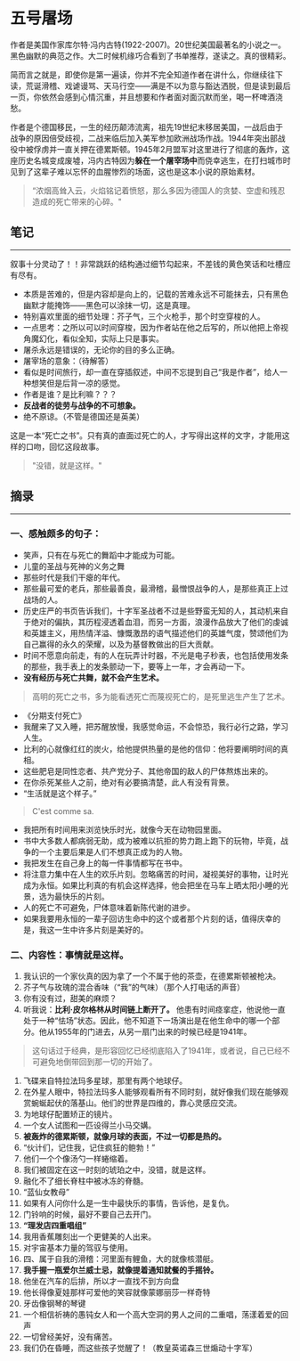 # 五号屠场


作者是美国作家库尔特·冯内古特(1922-2007)。20世纪美国最著名的小说之一。黑色幽默的典范之作。大二时候机缘巧合看到了书单推荐，遂读之。真的很精彩。

简而言之就是，即使你是第一遍读，你并不完全知道作者在讲什么，你继续往下读，荒诞滑稽、戏谑谩骂、天马行空——满是不以为意与豁达洒脱，但是读到最后一页，你依然会感到心情沉重，并且想要和作者面对面沉默而坐，喝一杯啤酒浇愁。

作者是个德国移民，一生的经历颠沛流离，祖先19世纪末移居美国，一战后由于战争的原因倍受歧视，二战来临后加入美军参加欧洲战场作战。1944年突出部战役中被俘虏并一直关押在德累斯顿。1945年2月盟军对这里进行了彻底的轰炸，这座历史名城变成废墟，冯内古特因为**躲在一个屠宰场中**而侥幸逃生，在打扫城市时见到了这辈子难以忘怀的血腥惨烈的场面，这也是这本小说的原始素材。

> “浓烟高耸入云，火焰铭记着愤怒，那么多因为德国人的贪婪、空虚和残忍造成的死亡带来的心碎。"



## 笔记
----- 

叙事十分灵动了！！非常跳跃的结构通过细节勾起来，不差钱的黄色笑话和吐槽应有尽有。

- 本质是苦难的，但是内容却是向上的，记载的苦难永远不可能抹去，只有黑色幽默才能掩饰——黑色可以涂抹一切，这是真理。
- 特别喜欢里面的细节处理：芥子气，三个火枪手，那个时空穿梭的人。
- 一点思考：之所以可以时间穿梭，因为作者站在他之后写的，所以他把上帝视角魔幻化，看似全知，实际上只是事实。
- 屠杀永远是错误的，无论你的目的多么正确。
- 屠宰场的意象：（待解答）
- 看似是时间旅行，却一直在穿插叙述，中间不忘提到自己“我是作者”，给人一种想笑但是后背一凉的感觉。
- 作者是谁？是比利嘛？？？
- **反战者的徒劳与战争的不可想象。**
- 绝不原谅。（不管是德国还是英美）

这是一本“死亡之书”。只有真的直面过死亡的人，才写得出这样的文字，才能用这样的口吻，回忆这段故事。

> "没错，就是这样。"


## 摘录
-----

### 一、感触颇多的句子：

- 笑声，只有在与死亡的舞蹈中才能成为可能。
- 儿童的圣战与死神的义务之舞
- 那些时代是我们干瘪的年代。
- 那些最可爱的老兵，那些最善良，最滑稽，最憎恨战争的人，是那些真正上过战场的人。
- 历史庄严的书页告诉我们，十字军圣战者不过是些野蛮无知的人，其动机来自于绝对的偏执，其历程浸透着血泪，而另一方面，浪漫作品放大了他们的虔诚和英雄主义，用热情洋溢、慷慨激昂的语气描述他们的英雄气度，赞颂他们为自己赢得的永久的荣耀，以及为基督教做出的巨大贡献。
- 时间不愿意向前走，有的人在玩弄计时器，不光是电子秒表，也包括使用发条的那些，我手表上的发条颤动一下，要等上一年，才会再动一下。
- **没有经历与死亡共舞，就不会产生艺术。**
> 高明的死亡之书，多为能看透死亡而蔑视死亡的，是死里逃生产生了艺术。
- 《分期支付死亡》
- 我醒来了又入睡，把苏醒放慢，我感觉命运，不会惊恐，我行必行之路，学习人生。
- 比利的心就像红红的炭火，给他提供热量的是他的信仰：他将要阐明时间的真相。
- 这些肥皂是同性恋者、共产党分子、其他帝国的敌人的尸体熬炼出来的。
- 在你杀死某些人之前，绝对有必要搞清楚，此人有没有背景。
- “生活就是这个样子。”
> C'est comme sa.
- 我把所有时间用来浏览快乐时光，就像今天在动物园里面。
- 书中大多数人都病弱无助，成为被难以抗拒的势力跑上跑下的玩物，毕竟，战争的一个主要后果是人们不想真正成为的人物。
- 我把发生在自己身上的每一件事情都写在书中。
- 将注意力集中在人生的欢乐片刻。忽略痛苦的时间，凝视美好的事物，让时光成为永恒。如果比利真的有机会这样选择，他会把坐在马车上晒太阳小睡的光景，选为最快乐的片刻。
- 人的死亡不可避免，尸体意味着新陈代谢的进步。
- 如果我要用永恒的一辈子回访生命中的这个或者那个片刻的话，值得庆幸的是，我这一生中许多片刻是美好的。


### 二、内容性：事情就是这样。

1. 我认识的一个家伙真的因为拿了一个不属于他的茶壶，在德累斯顿被枪决。
2. 芥子气与玫瑰的混合香味（“我”的气味）（那个人打电话的声音）
3. 你有没有过，甜美的麻烦？
4. 听我说：**比利·皮尔格林从时间链上断开了。** 他患有时间痉挛症，他说他一直处于一种“怯场”状态。因此，他不知道下一场演出是在他生命中的哪一个部分。他从1955年的门进去，从另一扇门出来的时候已经是1941年。
> 这句话过于经典，是形容回忆已经彻底陷入了1941年，或者说，自己已经不可避免地倒带回到那一切的开始了。
1. 飞碟来自特拉法玛多星球，那里有两个地球仔。
2. 在外星人眼中，特拉法玛多人能够观看所有不同时刻，就好像我们现在能够观赏蜿蜒起伏的落基山。他们的世界是四维的，靠心灵感应交流。
3. 为地球仔配置矫正的镜片。
4. 一个女人试图和一匹设得兰小马交媾。
5.  **被轰炸的德累斯顿，就像月球的表面，不过一切都是热的。**
6.  “伙计们，记住我，记住疯狂的鲍勃！”
7.  他们一个个像汤勺一样蜷缩着。
8.  我们被固定在这一时刻的琥珀之中，没错，就是这样。
9.  融化不了细长脊柱中被冰冻的脊髓。
10. “蓝仙女教母”
11. 如果有人问你什么是一生中最快乐的事情，告诉他，是复仇。
12. 门铃响的时候，最好不要自己去开门。
13. **“理发店四重唱组”**
14. 我用香蕉雕刻出一个更健美的人出来。
15. 对宇宙基本力量的驾驭与使用。
16. 四、属于自我的滑稽：河里面有鲤鱼，大的就像核潜艇。
17. **我手握一瓶爱尔兰威士忌，就像提着通知就餐的手摇铃。**
18. 他坐在汽车的后排，所以才一直找不到方向盘
19. 他长得像夏娃那样可爱他的笑容就像蒙娜丽莎一样奇特
20. 牙齿像钢琴的琴键
21. 一个相信祈祷的愚钝女人和一个高大空洞的男人之间的二重唱，荡漾着爱的回声
22. 一切曾经美好，没有痛苦。
23. 我们仍在昏睡，而这些孩子觉醒了！（教皇英诺森三世煽动十字军）

